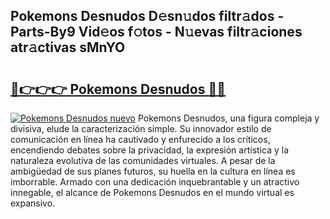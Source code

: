 ## Pokemons Desnudos D𝚎sn𝚞dos filtr𝚊dos - Parts-By9 Vid𝚎os f𝚘tos - N𝚞evas filtr𝚊ciones atr𝚊ctivas sMnYO

# <h2><a href="http://mbctzq0.tromn.icu/?c=Pokemons+Desnudos">🔗👉👉👉 Pokemons Desnudos 🔗🔗</a></h2>

[![Pokemons Desnudos nuevo](https://i.imgur.com/pEAQMta.gif)](http://mbctzq0.tromn.icu/?c=Pokemons+Desnudos)
Pokemons Desnudos, una figura compleja y divisiva, elude la caracterización simple. Su innovador estilo de comunicación en línea ha cautivado y enfurecido a los críticos, encendiendo debates sobre la privacidad, la expresión artística y la naturaleza evolutiva de las comunidades virtuales. A pesar de la ambigüedad de sus planes futuros, su huella en la cultura en línea es imborrable. Armado con una dedicación inquebrantable y un atractivo innegable, el alcance de Pokemons Desnudos en el mundo virtual es expansivo.
